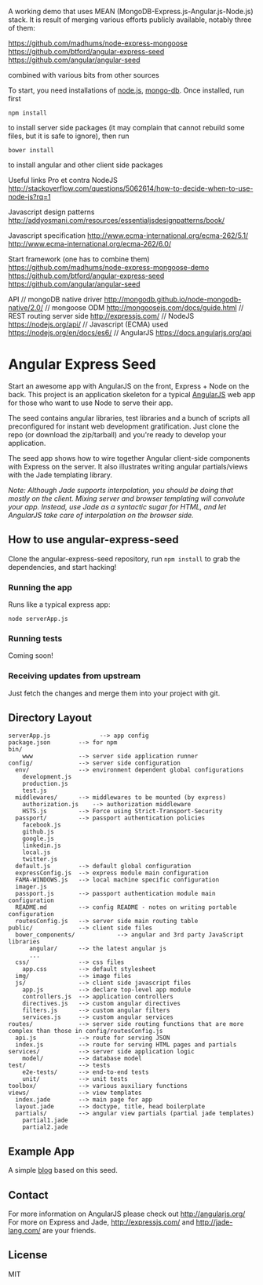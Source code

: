 A working demo that uses MEAN (MongoDB-Express.js-Angular.js-Node.js) stack. 
It is result of merging various efforts publicly available, notably three of them:

https://github.com/madhums/node-express-mongoose
https://github.com/btford/angular-express-seed
https://github.com/angular/angular-seed

combined with various bits from other sources

To start, you need installations of [node.js](https://nodejs.org/en/), [mongo-db](https://www.mongodb.org/).
Once installed, run first

    npm install
    
to install server side packages (it may complain that cannot rebuild some files, 
but it is safe to ignore), then run

    bower install
    
to install angular and other client side packages


Useful links
Pro et contra NodeJS
http://stackoverflow.com/questions/5062614/how-to-decide-when-to-use-node-js?rq=1

Javascript design patterns
http://addyosmani.com/resources/essentialjsdesignpatterns/book/

Javascript specification
http://www.ecma-international.org/ecma-262/5.1/
http://www.ecma-international.org/ecma-262/6.0/

Start framework (one has to combine them)
https://github.com/madhums/node-express-mongoose-demo
https://github.com/btford/angular-express-seed
https://github.com/angular/angular-seed

API
// mongoDB native driver
http://mongodb.github.io/node-mongodb-native/2.0/
// mongoose ODM
http://mongoosejs.com/docs/guide.html
// REST routing server side
http://expressjs.com/
// NodeJS
https://nodejs.org/api/
// Javascript (ECMA) used
https://nodejs.org/en/docs/es6/
// AngularJS
https://docs.angularjs.org/api

# Angular Express Seed

Start an awesome app with AngularJS on the front, Express + Node on the back. This project is an
application skeleton for a typical [AngularJS](http://angularjs.org/) web app for those who want
to use Node to serve their app.

The seed contains angular libraries, test libraries and a bunch of scripts all preconfigured for
instant web development gratification. Just clone the repo (or download the zip/tarball) and
you're ready to develop your application.

The seed app shows how to wire together Angular client-side components with Express on the server.
It also illustrates writing angular partials/views with the Jade templating library.

_Note: Although Jade supports interpolation, you should be doing that mostly on the client. Mixing
server and browser templating will convolute your app. Instead, use Jade as a syntactic sugar for
HTML, and let AngularJS take care of interpolation on the browser side._

## How to use angular-express-seed

Clone the angular-express-seed repository, run `npm install` to grab the dependencies, and start hacking!

### Running the app

Runs like a typical express app:

    node serverApp.js

### Running tests

Coming soon!

### Receiving updates from upstream

Just fetch the changes and merge them into your project with git.


## Directory Layout
    
    serverApp.js              --> app config
    package.json        --> for npm
    bin/
        www             --> server side application runner
    config/             --> server side configuration
      env/              --> environment dependent global configurations
        development.js
        production.js
        test.js
      middlewares/      --> middlewares to be mounted (by express)
        authorization.js    --> authorization middleware 
        HSTS.js         --> Force using Strict-Transport-Security
      passport/         --> passport authentication policies
        facebook.js
        github.js
        google.js
        linkedin.js
        local.js
        twitter.js
      default.js        --> default global configuration
      expressConfig.js  --> express module main configuration
      FAMA-WINDOWS.js   --> local machine specific configuration
      imager.js
      passport.js       --> passport authentication module main configuration
      README.md         --> config README - notes on writing portable configuration
      routesConfig.js   --> server side main routing table
    public/             --> client side files
      bower_components/            --> angular and 3rd party JavaScript libraries
          angular/      --> the latest angular js
          ...
      css/              --> css files
        app.css         --> default stylesheet
      img/              --> image files
      js/               --> client side javascript files
        app.js          --> declare top-level app module
        controllers.js  --> application controllers
        directives.js   --> custom angular directives
        filters.js      --> custom angular filters
        services.js     --> custom angular services
    routes/             --> server side routing functions that are more complex than those in config/routesConfig.js
      api.js            --> route for serving JSON
      index.js          --> route for serving HTML pages and partials
    services/           --> server side application logic
        model/          --> database model
    test/               --> tests
        e2e-tests/      --> end-to-end tests
        unit/           --> unit tests
    toolbox/            --> various auxiliary functions
    views/              --> view templates
      index.jade        --> main page for app
      layout.jade       --> doctype, title, head boilerplate
      partials/         --> angular view partials (partial jade templates)
        partial1.jade
        partial2.jade



## Example App

A simple [blog](https://github.com/btford/angular-express-blog) based on this seed.


## Contact

For more information on AngularJS please check out http://angularjs.org/
For more on Express and Jade, http://expressjs.com/ and http://jade-lang.com/ are
your friends.

## License
MIT
